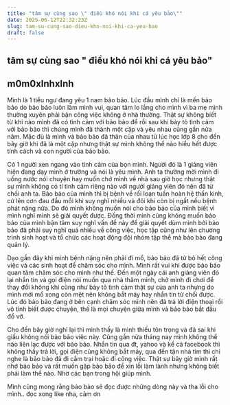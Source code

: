 ```yaml
---
title: "tâm sự cùng sao \" điều khó nói khi cá yêu bảo\""
date: 2025-06-12T22:32:23Z
slug: tam-su-cung-sao-dieu-kho-noi-khi-ca-yeu-bao
draft: false
---
```


## tâm sự cùng sao " điều khó nói khi cá yêu bảo"

## m0m0xInhxInh

Mình là 1 tiểu ngư đang yêu 1 nam bảo bảo. Lúc đầu mình chỉ là mến bảo bảo do bảo bảo luôn làm mình vui, quan tâm lo lắng cho mình vì ba mẹ mình thường xuyên phải bận
 công việc không ở nhà thường. Thật sự không biết từ khi nào mình đã có tình cảm với bảo bảo để rồi sau khi bày tỏ tình cảm với bảo bảo thì chúng mình đã thành một cặp và yêu nhau cũng gần nửa năm. Mặc đù là mình và bảo bảo đã thân của nhau từ lúc học lớp 8 cho đến bây giờ khi đã là một cặp nhưng thật sự mình không thể nào hiểu hết được tính cách và con người của bảo bảo. 

Có 1 người xen ngang vào tình cảm của bọn mình. Người đó là 1 giảng viên hiện đang dạy mình ở trường và nói là yêu mình. Anh ta thường mời mình đi uống nước nói chuyện hay muốn chở mình về nhà sau giờ học nhưng thật sự mình không có tí tình cảm riêng nào với người giảng viên đó nên đã từ chối anh ta. Bảo bảo của mình thì bị bệnh về rối loạn tuần hoàn hệ thẩn kinh, cứ lên cơn đau đầu mỗi khi suy nghĩ nhiều và đôi khi còn bị ngất nếu bệnh phát nặng nữa. Do đó mình không muốn nói cho bảo bảo của mình biết vì mình nghĩ mình sẽ giải quyết được. Đồng thời mình cũng không muốn bảo bảo của mình bận tâm suy nghĩ vấn đề này để giải quyết dùm mình bởi bảo bảo đã phải suy nghĩ quá nhiều về công việc, học tập cũng như lên chương trình sinh hoạt và tổ chức các hoạt động đội nhóm tập thể mà bảo bảo đang quản lý. 

Dạo gần đây khi mình bệnh nặng nên phải đi mổ, bảo bảo đã từ bỏ hết công việc và các sinh hoạt để chăm sóc cho mình. Mình rất vui khi được bảo bảo quan tâm chăm sóc cho mình như thế. Đến một ngày cái anh giảng viên đó lại nhắn tin và gọi điện nói muốn qua nhà thăm mình, chở mình đi chơi để thay đổi không khí cũng như bày tỏ tình cảm thật sự của anh ta nhưng do mình mới mổ xong còn mệt nên không bắt máy hay nhắn tin từ chối được. Lúc đó bảo bảo đang ở bên cạnh chăm sóc mình nên đã trả lời điện thoại rồi vô tình biết được chuyện, thế là mọi chuyện giữa mình và bảo bảo bắt đầu đổ vỡ. 

Cho đến bây giờ nghĩ lại thì mình thấy là mình thiếu tôn trọng và đã sai khi giấu không nói bảo bảo việc này. Cũng gần nửa tháng nay mình không thể nào liên lạc được với bảo bảo. Nhắn tin qua đt, yahoo và kể cả facebook thì không thấy trả lời, gọi điện cũng không bắt máy, qua đến tận nhà tìm thì chỉ nghe là bảo bảo đã đi cắm trại hoặc đi công việc. Thật sự bây giờ mình rất nhớ bảo bảo và rất muốn gặp bảo bảo để xin lỗi làm lành nhưng không biết phải làm thế nào. Nhờ các bạn trong hội giúp mình. 

Mình cũng mong rằng bảo bảo sẽ đọc được những dòng này và tha lỗi cho mình..
đọc xong like nha, cảm ơn